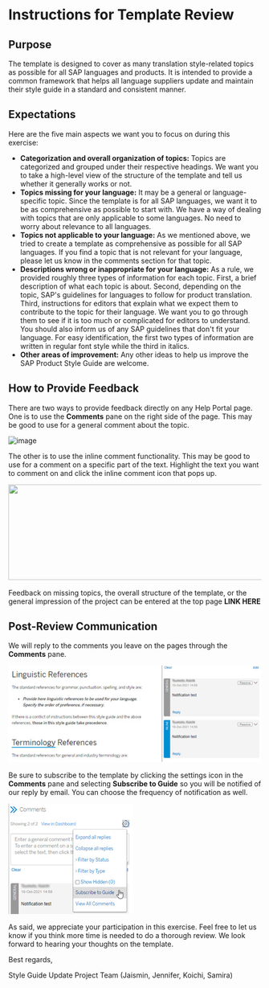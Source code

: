 # Instructions for Template Review

## Purpose

The template is designed to cover as many translation style-related topics as possible for all SAP languages and products. It is intended to provide a common framework that helps all language suppliers update and maintain their style guide in a standard and consistent manner.

## Expectations

Here are the five main aspects we want you to focus on during this exercise:

* **Categorization and overall organization of topics:** Topics are categorized and grouped under their respective headings. We want you to take a high-level view of the structure of the template and tell us whether it generally works or not.
* **Topics missing for your language:** It may be a general or language-specific topic. Since the template is for all SAP languages, we want it to be as comprehensive as possible to start with. We have a way of dealing with topics that are only applicable to some languages. No need to worry about relevance to all languages.
* **Topics not applicable to your language:** As we mentioned above, we tried to create a template as comprehensive as possible for all SAP languages. If you find a topic that is not relevant for your language, please let us know in the comments section for that topic.
* **Descriptions wrong or inappropriate for your language:** As a rule, we provided roughly three types of information for each topic. First, a brief description of what each topic is about. Second, depending on the topic, SAP's guidelines for languages to follow for product translation. Third, instructions for editors that explain what we expect them to contribute to the topic for their language. We want you to go through them to see if it is too much or complicated for editors to understand. You should also inform us of any SAP guidelines that don't fit your language. For easy identification, the first two types of information are written in regular font style while the third in italics.
* **Other areas of improvement:** Any other ideas to help us improve the SAP Product Style Guide are welcome.

## How to Provide Feedback

There are two ways to provide feedback directly on any Help Portal page. One is to use the **Comments** pane on the right side of the page. This may be good to use for a general comment about the topic.

![image](https://user-images.githubusercontent.com/84086932/140213872-15b78c88-3c27-4d86-bf83-960fc3f277e1.png)

The other is to use the inline comment functionality. This may be good to use for a comment on a specific part of the text. Highlight the text you want to comment on and click the inline comment icon that pops up.

<img src="https://user-images.githubusercontent.com/84086932/140217439-17a2c986-8ff1-48d1-bb8e-c41cbfcd098d.png" width="670" height="190">

Feedback on missing topics, the overall structure of the template, or the general impression of the project can be entered at the top page **LINK HERE**

## Post-Review Communication

We will reply to the comments you leave on the pages through the **Comments** pane.

![reply](./images/comments_pane.jpg)

Be sure to subscribe to the template by clicking the settings icon in the **Comments** pane and selecting **Subscribe to Guide** so you will be notified of our reply by email. You can choose the frequency of notification as well.

![subscribe](./images/subscribe.jpg)

As said, we appreciate your participation in this exercise. Feel free to let us know if you think more time is needed to do a thorough review. We look forward to hearing your thoughts on the template.

Best regards,

Style Guide Update Project Team (Jaismin, Jennifer, Koichi, Samira)

